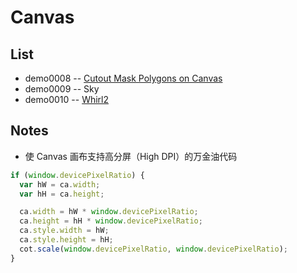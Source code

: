 # Canvas




## List
* demo0008 -- [Cutout Mask Polygons on Canvas](https://codepen.io/shshaw/pen/PPEMYX)
* demo0009 -- Sky
* demo0010 -- [Whirl2](https://codepen.io/scorch/pen/BZjbmW)



## Notes
* 使 Canvas 画布支持高分屏（High DPI）的万金油代码

```javascript
if (window.devicePixelRatio) {
  var hW = ca.width;
  var hH = ca.height;

  ca.width = hW * window.devicePixelRatio;
  ca.height = hH * window.devicePixelRatio;
  ca.style.width = hW;
  ca.style.height = hH;
  cot.scale(window.devicePixelRatio, window.devicePixelRatio);
}
```
